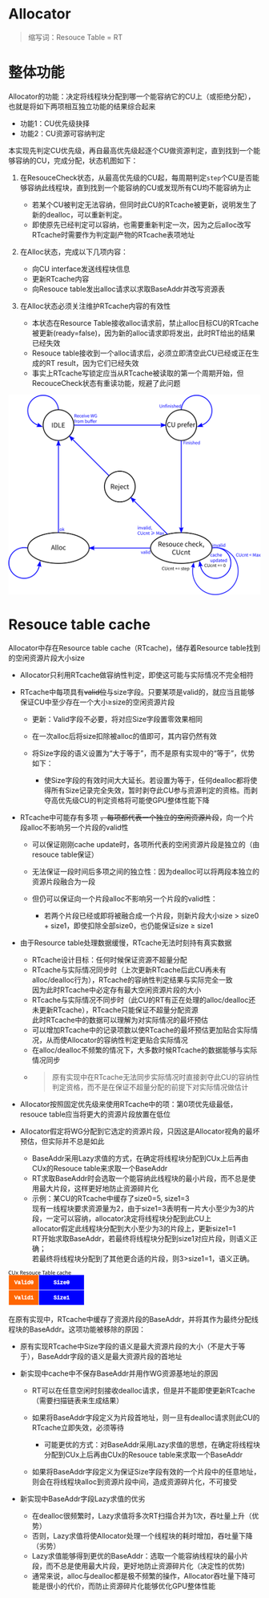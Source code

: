 # Allocator

> 缩写词：Resouce Table = RT

# 整体功能

Allocator的功能：决定将线程块分配到哪一个能容纳它的CU上（或拒绝分配），也就是将如下两项相互独立功能的结果综合起来

* 功能1：CU优先级抉择
* 功能2：CU资源可容纳判定

本实现先判定CU优先级，再自最高优先级起逐个CU做资源判定，直到找到一个能够容纳的CU，完成分配，状态机图如下：

1. 在ResouceCheck状态，从最高优先级的CU起，每周期判定`step`​个CU是否能够容纳此线程块，直到找到一个能容纳的CU或发现所有CU均不能容纳为止

    * 若某个CU被判定无法容纳，但同时此CU的RTcache被更新，说明发生了新的dealloc，可以重新判定。
    * 即使原先已经判定可以容纳，也需要重新判定一次，因为之后alloc改写RTcache时需要作为判定副产物的RTcache表项地址
2. 在Alloc状态，完成以下几项内容：

    * 向CU interface发送线程块信息
    * 更新RTcache内容
    * 向Resouce table发出alloc请求以求取BaseAddr并改写资源表
3. 在Alloc状态必须关注维护RTcache内容的有效性

    * 本状态在Resource Table接收alloc请求前，禁止alloc目标CU的RTcache被更新(ready=false)，因为新的alloc请求即将发出，此时RT给出的结果已经失效
    * Resouce table接收到一个alloc请求后，必须立即清空此CU已经或正在生成的RT result，因为它们已经失效
    * 事实上RTcache写锁定应当从RTcache被读取的第一个周期开始，但RecouceCheck状态有重读功能，规避了此问题

![allocator_fsm](assets/allocator_fsm-20240410181154-9exzmc2.png)

# Resouce table cache

Allocator中存在Resource table cache（RTcache)，储存着Resource table找到的空闲资源片段大小size

* Allocator只利用RTcache做容纳性判定，即使这可能与实际情况不完全相符
* RTcache中每项具有~~valid位~~与size字段。只要某项是valid的，就应当且能够保证CU中至少存在一个大小≥size的空闲资源片段

  * 更新：Valid字段不必要，将对应Size字段置零效果相同
  * 在一次alloc后将size扣除被alloc的值即可，其内容仍然有效
  * 将Size字段的语义设置为“大于等于”，而不是原有实现中的“等于”，优势如下：

    * 使Size字段的有效时间大大延长。若设置为等于，任何dealloc都将使得所有Size记录完全失效，暂时剥夺此CU参与资源判定的资格。而剥夺高优先级CU的判定资格将可能使GPU整体性能下降
* RTcache中可能存有多项 ~~，每项都代表一个独立的空闲资源片段~~，向一个片段alloc不影响另一个片段的valid性

  * 可以保证刚刚cache update时，各项所代表的空闲资源片段是独立的（由resouce table保证）
  * 无法保证一段时间后多项之间的独立性：因为dealloc可以将两段本独立的资源片段融合为一段
  * 但仍可以保证向一个片段alloc不影响另一个片段的valid性：

    * 若两个片段已经或即将被融合成一个片段，则新片段大小size > size0 + size1，即使扣除全部size0，也仍能保证size ≥ size1
* 由于Resource table处理数据缓慢，RTcache无法时刻持有真实数据

  * RTcache设计目标：任何时候保证资源不超量分配
  * RTcache与实际情况同步时（上次更新RTcache后此CU再未有alloc/dealloc行为），RTcache的容纳性判定结果与实际完全一致  
    因为此时RTcache中必定存有最大空闲资源片段的大小
  * RTcache与实际情况不同步时（此CU的RT有正在处理的alloc/dealloc还未更新RTcache），RTcache只能保证不超量分配资源  
    此时RTcache中的数据可以理解为对实际情况的最坏预估
  * 可以增加RTcache中的记录项数以使RTcache的最坏预估更加贴合实际情况，从而使Allocator的容纳性判定更贴合实际情况
  * 在alloc/dealloc不频繁的情况下，大多数时候RTcache的数据能够与实际情况同步
  * > 原有实现中在RTcache无法同步实际情况时直接剥夺此CU的容纳性判定资格，而不是在保证不超量分配的前提下对实际情况做估计
    >
* Allocator按照固定优先级来使用RTcache中的项：第0项优先级最低，resouce table应当将更大的资源片段放置在低位
* Allocator假定将WG分配到它选定的资源片段，只因这是Allocator视角的最坏预估，但实际并不总是如此

  * BaseAddr采用Lazy求值的方式，在确定将线程块分配到CUx上后再由CUx的Resouce table来求取一个BaseAddr
  * RT求取BaseAddr时会选取一个能容纳此线程块的最小片段，而不总是使用最大片段，这样更好地防止资源碎片化
  * 示例：某CU的RTcache中缓存了size0=5, size1=3  
    现有一线程块要求资源量为2，由于size1=3表明有一片大小至少为3的片段，一定可以容纳，allocator决定将线程块分配到此CU上  
    allocator假定此线程块分配到大小至少为3的片段上，更新size1=1  
    RT开始求取BaseAddr，若最终将线程块分配到size1对应片段，则语义正确；  
    若最终将线程块分配到了其他更合适的片段，则3>size1=1，语义正确。

​![rtcache](assets/rtcache-20240329163619-v806uep.svg)​

在原有实现中，RTcache中缓存了资源片段的BaseAddr，并将其作为最终分配线程块的BaseAddr。这项功能被移除的原因：

* 原有实现RTcache中Size字段的语义是最大资源片段的大小（不是大于等于），BaseAddr字段的语义是最大资源片段的首地址
* 新实现中cache中不保存BaseAddr并用作WG资源基地址的原因

  * RT可以在任意空闲时刻接收dealloc请求，但是并不能即使更新RTcache（需要扫描链表来生成结果）
  * 如果将BaseAddr字段定义为片段首地址，则一旦有dealloc请求则此CU的RTcache立即失效，必须等待

    * 可能更优的方式：对BaseAddr采用Lazy求值的思想，在确定将线程块分配到CUx上后再由CUx的Resouce table来求取一个BaseAddr
  * 如果将BaseAddr字段定义为保证Size字段有效的一个片段中的任意地址，则会在将线程块alloc到资源片段中间，造成资源碎片化，不可接受
* 新实现中BaseAddr字段Lazy求值的优劣

  * 在dealloc很频繁时，Lazy求值将多次RT扫描合并为1次，吞吐量上升（优势）
  * 否则，Lazy求值将使Allocator处理一个线程块的耗时增加，吞吐量下降（劣势）
  * Lazy求值能够得到更优的BaseAddr：选取一个能容纳线程块的最小片段，而不总是使用最大片段，更好地防止资源碎片化（决定性的优势)
  * 通常来说，alloc与dealloc都是极不频繁的操作，Allocator吞吐量下降可能是很小的代价，而防止资源碎片化能够优化GPU整体性能
